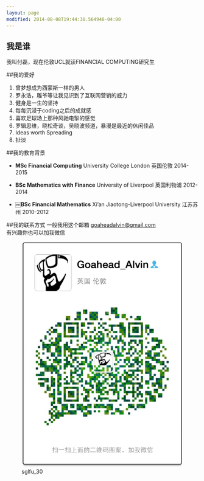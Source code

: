 ```yaml
---
layout: page
modified: 2014-08-08T19:44:38.564948-04:00
---
```



## 我是谁
<span><i class="fa fa-user fa-2x"></i></span>
我叫付磊，现在伦敦UCL就读FINANCIAL COMPUTING研究生

##我的爱好 
<span><i class="fa fa-hand-o-down fa-2x"></i></span>
1. 曾梦想成为西蒙斯一样的男人  
2. 罗永浩，雕爷等让我见识到了互联网营销的威力  
3. 健身是一生的坚持  
4. 每每沉浸于coding之后的成就感  
5. 喜欢足球场上那种风驰电掣的感觉  
6. 罗辑思维，晓松奇谈，吴晓波频道，暴漫是最近的休闲佳品  
7. Ideas worth Spreading  
8. 扯淡  

 
##我的教育背景
<span><i class="fa fa-university fa-2x"></i></span>
  
* **MSc Financial Computing**  University College London  英国伦敦  2014-2015      

* **BSc Mathematics with Finance**  University of Liverpool  英国利物浦  2012-2014

* **￼BSc Financial Mathematics**   Xi’an Jiaotong-Liverpool University  江苏苏州  2010-2012


##我的联系方式
<span><i class="fa fa-phone fa-2x"></i></span>
一般我用这个邮箱
<a href="mailto:goaheadalvin@gmail.com">goaheadalvin@gmail.com</a>    
有兴趣你也可以加我微信 
<figure >
<img src="/images/goahead.jpg" alt="wechat">
<figcaption>sglfu_30</figcaption>
</figure>


